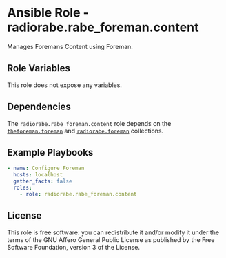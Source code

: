# Ansible Role - radiorabe.rabe_foreman.content

Manages Foremans Content using Foreman.

## Role Variables

This role does not expose any variables.

## Dependencies

The `radiorabe.rabe_foreman.content` role depends on the [`theforeman.foreman`](https://galaxy.ansible.com/theforeman/foreman) and [`radiorabe.foreman`](https://galaxy.ansible.com/radiorabe/foreman) collections.

## Example Playbooks

```yaml
- name: Configure Foreman
  hosts: localhost
  gather_facts: false
  roles:
    - role: radiorabe.rabe_foreman.content
```

## License

This role is free software: you can redistribute it and/or modify it under the terms of the GNU Affero General Public License as published by the Free Software Foundation, version 3 of the License.

